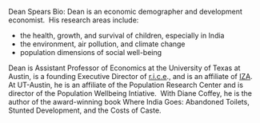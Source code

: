 Dean Spears Bio:  Dean is an economic demographer and development economist.  His research areas include:

* the health, growth, and survival of children, especially in India
* the environment, air pollution, and climate change
* population dimensions of social well-being

Dean is Assistant Professor of Economics at the University of Texas at Austin, is a founding Executive Director of [r.i.c.e](http://riceinstitute.org/)., and is an affiliate of [IZA](https://www.iza.org/).   At UT-Austin, he is an affiliate of the Population Research Center and is director of the Population Wellbeing Intiative.  With Diane Coffey, he is the author of the award-winning book Where India Goes: Abandoned Toilets, Stunted Development, and the Costs of Caste.